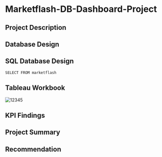 # Marketflash-DB-Dashboard-Project


## Project Description


## Database Design


## SQL Database Design
`SELECT
FROM marketflash`

## Tableau Workbook

![12345](https://github.com/user-attachments/assets/3f21e06e-bc1a-479f-bca1-f9a781aa9514)


## KPI Findings


## Project Summary


## Recommendation
